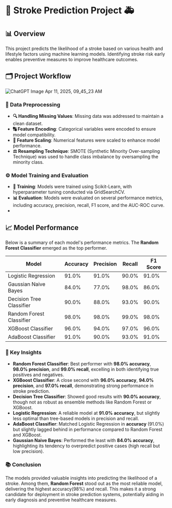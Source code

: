 # 🧠 Stroke Prediction Project 🚑

## 📊  Overview
This project predicts the likelihood of a stroke based on various health and lifestyle factors using machine learning models. Identifying stroke risk early enables preventive measures to improve healthcare outcomes.

## 🗂️ Project Workflow

![ChatGPT Image Apr 11, 2025, 09_45_23 AM](https://github.com/user-attachments/assets/9efed28d-8a48-4f17-b31d-12a8dae220c4)

### 🧹 Data Preprocessing
- **🔍 Handling Missing Values**: Missing data was addressed to maintain a clean dataset.
- **🔠 Feature Encoding**: Categorical variables were encoded to ensure model compatibility.
- **📏 Feature Scaling**: Numerical features were scaled to enhance model performance.
- **⚖️ Resampling Technique**: SMOTE (Synthetic Minority Over-sampling Technique) was used to handle class imbalance by oversampling the minority class.
  
### ⚙️ Model Training and Evaluation
- **🔧 Training**: Models were trained using Scikit-Learn, with hyperparameter tuning conducted via GridSearchCV.
- **📊 Evaluation**: Models were evaluated on several performance metrics, including accuracy, precision, recall, F1 score, and the AUC-ROC curve.
- 
## 📈 Model Performance

Below is a summary of each model's performance metrics. The **Random Forest Classifier** emerged as the top performer.

| **Model**                | **Accuracy** | **Precision** | **Recall**  |  **F1 Score** |
|--------------------------|--------------|---------------|-------------|---------------|
| Logistic Regression      | 91.0%        | 91.0%         | 90.0%       |  91.0%        |
| Gaussian Naive Bayes     | 84.0%        | 77.0%         | 98.0%       |  86.0%        |
| Decision Tree Classifier | 90.0%        | 88.0%         | 93.0%       |  90.0%        |
| Random Forest Classifier | 98.0%        | 98.0%         | 99.0%       |  98.0%        |
| XGBoost Classifier       | 96.0%        | 94.0%         | 97.0%       |  96.0%        |
| AdaBoost Classifier      | 91.0%        | 90.0%         | 93.0%       |  91.0%        |

### 🔑 Key Insights

- **Random Forest Classifier**: Best performer with **98.0% accuracy**, **98.0% precision**, and **99.0% recall**, excelling in both identifying true positives and negatives.
- **XGBoost Classifier**: A close second with **96.0% accuracy**, **94.0% precision**, and **97.0% recall**, demonstrating strong performance in stroke prediction.
- **Decision Tree Classifier**: Showed good results with **90.0% accuracy**, though not as robust as ensemble methods like Random Forest or XGBoost.
- **Logistic Regression**: A reliable model at **91.0% accuracy**, but slightly less optimal than tree-based models in precision and recall.
- **AdaBoost Classifier**: Matched Logistic Regression in **accuracy** (91.0%) but slightly lagged behind in performance compared to Random Forest and XGBoost.
- **Gaussian Naive Bayes**: Performed the least with **84.0% accuracy**, highlighting its tendency to overpredict positive cases (high recall but low precision).

### 📚 Conclusion
The models provided valuable insights into predicting the likelihood of a stroke. Among them, **Random Forest** stood out as the most reliable model, delivering the highest accuracy(98%) and recall. This makes it a strong candidate for deployment in stroke prediction systems, potentially aiding in early diagnosis and preventive healthcare measures.


